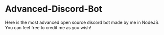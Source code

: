 # Advanced-Discord-Bot
Here is the most advanced open source discord bot made by me in NodeJS. You can feel free to credit me as you wish!
